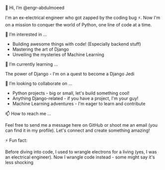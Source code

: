 👋  Hi, I’m @engr-abdulmoeed

I'm an ex-electrical engineer who got zapped by the coding bug ⚡️. Now I'm on a mission to conquer the world of Python, one line of code at a time. 

👀  I’m interested in ...

* Building awesome things with code! (Especially backend stuff)
* Mastering the art of Django
* Unveiling the mysteries of Machine Learning

🌱  I’m currently learning ...

The power of Django - I'm on a quest to become a Django Jedi ️

💞️ I’m looking to collaborate on ...

* Python projects - big or small, let's build something cool!
* Anything Django-related - if you have a project, I'm your guy!
* Machine Learning adventures - I'm eager to learn and contribute

📫  How to reach me ...

Feel free to send me a message here on GitHub or shoot me an email (you can find it in my profile). Let's connect and create something amazing!

⚡  Fun fact:

Before diving into code, I used to wrangle electrons for a living (yes, I was an electrical engineer). Now I wrangle code instead - some might say it's less shocking 
